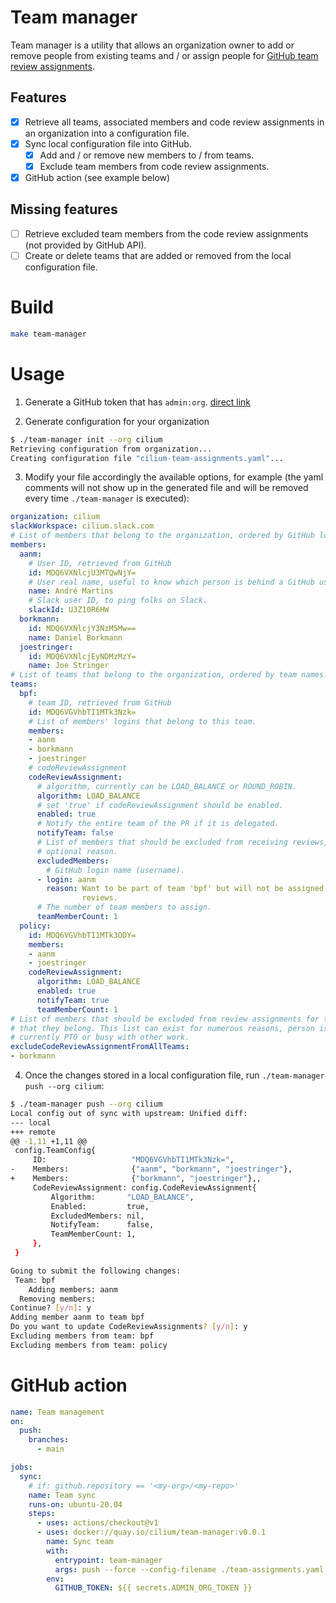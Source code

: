 # Team manager

Team manager is a utility that allows an organization owner to add or remove
people from existing teams and / or assign people for [GitHub team review
assignments](https://docs.github.com/en/github/setting-up-and-managing-organizations-and-teams/managing-code-review-assignment-for-your-team).

## Features

- [X] Retrieve all teams, associated members and code review assignments in an
      organization into a configuration file.
- [X] Sync local configuration file into GitHub.
  - [X] Add and / or remove new members to / from teams.
  - [X] Exclude team members from code review assignments.
- [X] GitHub action (see example below)

## Missing features

- [ ] Retrieve excluded team members from the code review assignments
      (not provided by GitHub API).
- [ ] Create or delete teams that are added or removed from the local
      configuration file.

# Build

```bash
make team-manager
```

# Usage

1. Generate a GitHub token that has `admin:org`. [direct link](https://github.com/settings/tokens/new)

2. Generate configuration for your organization

```bash
$ ./team-manager init --org cilium
Retrieving configuration from organization...
Creating configuration file "cilium-team-assignments.yaml"...
```

3. Modify your file accordingly the available options, for example (the yaml
   comments will not show up in the generated file and will be removed every time
   `./team-manager` is executed):

```yaml
organization: cilium
slackWorkspace: cilium.slack.com
# List of members that belong to the organization, ordered by GitHub login (username).
members:
  aanm:
    # User ID, retrieved from GitHub
    id: MDQ6VXNlcjU3MTQwNjY=
    # User real name, useful to know which person is behind a GitHub username.
    name: André Martins
    # Slack user ID, to ping folks on Slack.
    slackId: U3Z10R6HW
  borkmann:
    id: MDQ6VXNlcjY3NzM5Mw==
    name: Daniel Borkmann
  joestringer:
    id: MDQ6VXNlcjEyNDMzMzY=
    name: Joe Stringer
# List of teams that belong to the organization, ordered by team names.
teams:
  bpf:
    # team ID, retrieved from GitHub
    id: MDQ6VGVhbTI1MTk3Nzk=
    # List of members' logins that belong to this team.
    members:
    - aanm
    - borkmann
    - joestringer
    # codeReviewAssignment
    codeReviewAssignment:
      # algorithm, currently can be LOAD_BALANCE or ROUND_ROBIN.
      algorithm: LOAD_BALANCE
      # set 'true' if codeReviewAssignment should be enabled.
      enabled: true
      # Notify the entire team of the PR if it is delegated.
      notifyTeam: false
      # List of members that should be excluded from receiving reviews, and an
      # optional reason.
      excludedMembers:
        # GitHub login name (username).
      - login: aanm
        reason: Want to be part of team 'bpf' but will not be assigned to leave
                reviews.
      # The number of team members to assign.
      teamMemberCount: 1
  policy:
    id: MDQ6VGVhbTI1MTk3ODY=
    members:
    - aanm
    - joestringer
    codeReviewAssignment:
      algorithm: LOAD_BALANCE
      enabled: true
      notifyTeam: true
      teamMemberCount: 1
# List of members that should be excluded from review assignments for the teams
# that they belong. This list can exist for numerous reasons, person is
# currently PTO or busy with other work.
excludeCodeReviewAssignmentFromAllTeams:
- borkmann
```

4. Once the changes stored in a local configuration file, run `./team-manager push --org cilium`:

```bash
$ ./team-manager push --org cilium
Local config out of sync with upstream: Unified diff:
--- local
+++ remote
@@ -1,11 +1,11 @@
 config.TeamConfig{
     ID:                   "MDQ6VGVhbTI1MTk3Nzk=",
-    Members:              {"aanm", "borkmann", "joestringer"},
+    Members:              {"borkmann", "joestringer"},,
     CodeReviewAssignment: config.CodeReviewAssignment{
         Algorithm:       "LOAD_BALANCE",
         Enabled:         true,
         ExcludedMembers: nil,
         NotifyTeam:      false,
         TeamMemberCount: 1,
     },
 }

Going to submit the following changes:
 Team: bpf
    Adding members: aanm
  Removing members: 
Continue? [y/n]: y
Adding member aanm to team bpf
Do you want to update CodeReviewAssignments? [y/n]: y
Excluding members from team: bpf
Excluding members from team: policy
```

# GitHub action

```yaml
name: Team management
on:
  push:
    branches:
      - main

jobs:
  sync:
    # if: github.repository == '<my-org>/<my-repo>'
    name: Team sync
    runs-on: ubuntu-20.04
    steps:
      - uses: actions/checkout@v1
      - uses: docker://quay.io/cilium/team-manager:v0.0.1
        name: Sync team
        with:
          entrypoint: team-manager
          args: push --force --config-filename ./team-assignments.yaml
        env:
          GITHUB_TOKEN: ${{ secrets.ADMIN_ORG_TOKEN }}
```